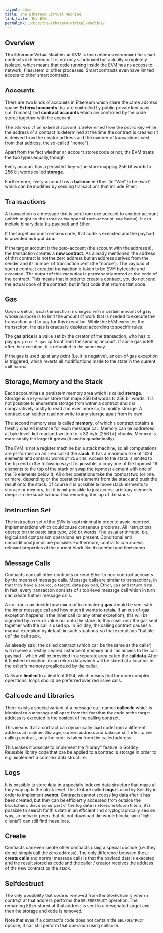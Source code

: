 ```yaml
---
layout: docs
title: The Ethereum Virtual Machine
link_title: The EVM
permalink: /docs/the-ethereum-virtual-machine/
---
```


## Overview

The Ethereum Virtual Machine or EVM is the runtime environment
for smart contracts in Ethereum. It is not only sandboxed but
actually completely isolated, which means that code running
inside the EVM has no access to network, filesystem or other processes.
Smart contracts even have limited access to other smart contracts.

## Accounts

There are two kinds of accounts in Ethereum which share the same
address space: **External accounts** that are controlled by
public-private key pairs (i.e. humans) and **contract accounts** which are
controlled by the code stored together with the account.

The address of an external account is determined from
the public key while the address of a contract is
determined at the time the contract is created
(it is derived from the creator address and the number
of transactions sent from that address, the so-called "nonce").

Apart from the fact whether an account stores code or not,
the EVM treats the two types equally, though.

Every account has a persistent key-value store mapping 256 bit words to 256 bit
words called **storage**.

Furthermore, every account has a **balance** in
Ether (in "Wei" to be exact) which can be modified by sending transactions that
include Ether.

## Transactions

A transaction is a message that is sent from one account to another
account (which might be the same or the special zero-account, see below).
It can include binary data (its payload) and Ether.

If the target account contains code, that code is executed and
the payload is provided as input data.

If the target account is the zero-account (the account with the
address `0`), the transaction creates a **new contract**.
As already mentioned, the address of that contract is not
the zero address but an address derived from the sender and
its number of transaction sent (the "nonce"). The payload
of such a contract creation transaction is taken to be
EVM bytecode and executed. The output of this execution is
permanently stored as the code of the contract.
This means that in order to create a contract, you do not
send the actual code of the contract, but in fact code that
returns that code.

## Gas

Upon creation, each transaction is charged with a certain amount of **gas**,
whose purpose is to limit the amount of work that is needed to execute
the transaction and to pay for this execution. While the EVM executes the
transaction, the gas is gradually depleted according to specific rules.

The **gas price** is a value set by the creator of the transaction, who
has to pay `gas_price * gas` up front from the sending account.
If some gas is left after the execution, it is refunded in the same way.

If the gas is used up at any point (i.e. it is negative),
an out-of-gas exception is triggered, which reverts all modifications
made to the state in the current call frame.

## Storage, Memory and the Stack

Each account has a persistent memory area which is called **storage**.
Storage is a key-value store that maps 256 bit words to 256 bit words.
It is not possible to enumerate storage from within a contract
and it is comparatively costly to read and even more so, to modify
storage. A contract can neither read nor write to any storage apart
from its own.

The second memory area is called **memory**, of which a contract obtains
a freshly cleared instance for each message call. Memory can be
addressed at byte level, but read and written to in 32 byte (256 bit)
chunks. Memory is more costly the larger it grows (it scales
quadratically).

The EVM is not a register machine but a stack machine, so all
computations are performed on an area called the **stack**. It has a maximum size of
1024 elements and contains words of 256 bits. Access to the stack is
limited to the top end in the following way:
It is possible to copy one of
the topmost 16 elements to the top of the stack or swap the
topmost element with one of the 16 elements below it.
All other operations take the topmost two (or one, or more, depending on
the operation) elements from the stack and push the result onto the stack.
Of course it is possible to move stack elements to storage or memory,
but it is not possible to just access arbitrary elements deeper in the stack
without first removing the top of the stack.

## Instruction Set

The instruction set of the EVM is kept minimal in order to avoid
incorrect implementations which could cause consensus problems.
All instructions operate on the basic data type, 256 bit words.
The usual arithmetic, bit, logical and comparison operations are present.
Conditional and unconditional jumps are possible. Furthermore,
contracts can access relevant properties of the current block
like its number and timestamp.

## Message Calls

Contracts can call other contracts or send Ether to non-contract
accounts by the means of message calls. Message calls are similar
to transactions, in that they have a source, a target, data payload,
Ether, gas and return data. In fact, every transaction consists of
a top-level message call which in turn can create further message calls.

A contract can decide how much of its remaining **gas** should be sent
with the inner message call and how much it wants to retain.
If an out-of-gas exception happens in the inner call (or any
other exception), this will be signalled by an error value put onto the stack.
In this case, only the gas sent together with the call is used up.
In Solidity, the calling contract causes a manual exception by default in
such situations, so that exceptions "bubble up" the call stack.

As already said, the called contract (which can be the same as the caller)
will receive a freshly cleared instance of memory and has access to the
call payload - which will be provided in a separate area called the **calldata**.
After it finished execution, it can return data which will be stored at
a location in the caller's memory preallocated by the caller.

Calls are **limited** to a depth of 1024, which means that for more complex
operations, loops should be preferred over recursive calls.

## Callcode and Libraries

There exists a special variant of a message call, named **callcode**
which is identical to a message call apart from the fact that
the code at the target address is executed in the context of the calling
contract.

This means that a contract can dynamically load code from a different
address at runtime. Storage, current address and balance still
refer to the calling contract, only the code is taken from the called address.

This makes it possible to implement the "library" feature in Solidity:
Reusable library code that can be applied to a contract's storage in
order to e.g. implement a complex data structure.

## Logs

It is possible to store data in a specially indexed data structure
that maps all they way up to the block level. This feature called **logs**
is used by Solidity in order to implement **events**.
Contracts cannot access log data after it has been created, but they
can be efficiently accessed from outside the blockchain.
Since some part of the log data is stored in bloom filters, it is
possible to search for this data in an efficient and cryptographically
secure way, so network peers that do not download the whole blockchain
("light clients") can still find these logs.

## Create

Contracts can even create other contracts using a special opcode (i.e.
they do not simply call the zero address). The only difference between
these **create calls** and normal message calls is that the payload data is
executed and the result stored as code and the caller / creator
receives the address of the new contract on the stack.

## Selfdestruct

The only possibility that code is removed from the blockchain is
when a contract at that address performs the `SELFDESTRUCT` operation.
The remaining Ether stored at that address is sent to a designated
target and then the storage and code is removed.

Note that even if a contract's code does not contain the `SELFDESTRUCT`
opcode, it can still perform that operation using callcode.
